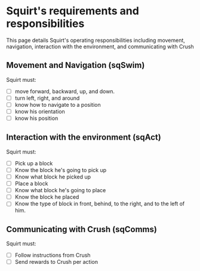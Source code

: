 # Squirt's requirements and responsibilities
This page details Squirt's operating responsibilities including movement, navigation, interaction with the environment, and communicating with Crush

## Movement and Navigation (sqSwim)
Squirt must: 
- [ ] move forward, backward, up, and down. 
- [ ] turn left, right, and around
- [ ] know how to navigate to a position
- [ ] know his orientation
- [ ] know his position

## Interaction with the environment (sqAct)
Squirt must:
- [ ] Pick up a block
- [ ] Know the block he's going to pick up
- [ ] Know what block he picked up
- [ ] Place a block
- [ ] Know what block he's going to place
- [ ] Know the block he placed
- [ ] Know the type of block in front, behind, to the right, and to the left of him.

## Communicating with Crush (sqComms)
Squirt must:
- [ ] Follow instructions from Crush
- [ ] Send rewards to Crush per action

